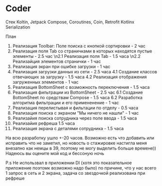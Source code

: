 # Coder

Стек
Koltin,
Jetpack Compose,
Coroutines,
Coin, 
Retrofit
Kotlinx Serialization

План
1. Реализация Toolbar: Поле поиска с кнопкой сортировки - 2 час
2. Реализация поля Tab со страничками в которых находятся пустые элементы - 2.5 час
   \n2.1 Реализация поля Tab - 1.5 часа
   \n2.2 Реализайция элементов странички - 1 час
3. Реализация экран при ошибке загрузки - 1 час
4. Реализация загрузки данных из сети - 2.5 часа
   4.1 Создание классов отвечающих за загрузку - 1.5 часа 
   4.2 Реализация отображения загруженных элементов - 1 час
5. Реализация BottomSheet с возможность переключения - 1.5 часа
6. Реализация фильтрации из BottomSheet - 2.5 час
   6.1 Создание BottomSheet по средствам Compose - 1.5 часа 
   6.2 Разработка алгоритма фильтрации и его примененение - 1 час 
7. Реализация перелистывая и фильтации по отделу - 0.5 часа
8. Реализация поиска с экраном "Мы ничего не нашли" - 1 час
9. Реализайия поиска сотрудника через поле ввода - 1.5 часа
10. Реализайия рефреша 1.5 часа
11. Реализация экрана с деталями сотрудника - 1.5 часа


На всю разработку ушло +-20 часов.
Возможно есть что добавить или исправить что не заметил, но новость о стажировке настигла меня внезапно как немцы в 39, поэтому не могу выделить больше времене))
Надеюсь вы оцените мой код и бессоную ночь

P.s Не использвал в приложении DI (хотя это показательное приложение поэтомк возможно надо было) по причине, что у нас всего 1 запрос в сеть  и 2 экрана, задача со звездочкой реализована при рефреше

